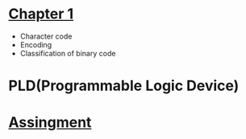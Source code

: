 # [Chapter 1](./Revision/Chapter_1.md)
+ Character code
+ Encoding
+ Classification of binary code

# PLD(Programmable Logic Device)
# [Assingment](./asg/12052021.md)
